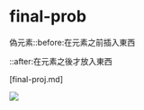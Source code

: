 # final-prob

偽元素::before:在元素之前插入東西

::after:在元素之後才放入東西

[final-proj.md]

![](https://i.imgur.com/H2Pqyqh.png)
